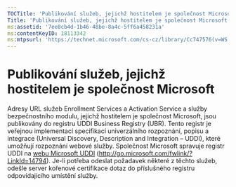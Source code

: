```yaml
---
TOCTitle: 'Publikování služeb, jejichž hostitelem je společnost Microsoft'
Title: 'Publikování služeb, jejichž hostitelem je společnost Microsoft'
ms:assetid: '7ee8cb4d-1b46-48be-8a4c-5ff6a458231a'
ms:contentKeyID: 18113342
ms:mtpsurl: 'https://technet.microsoft.com/cs-cz/library/Cc747576(v=WS.10)'
---
```


Publikování služeb, jejichž hostitelem je společnost Microsoft
==============================================================

Adresy URL služeb Enrollment Services a Activation Service a služby bezpečnostního modulu, jejichž hostitelem je společnost Microsoft, jsou publikovány do registru UDDI Business Registry (UBR). Tento registr je veřejnou implementací specifikací univerzálního rozpoznání, popisu a integrace (Universal Discovery, Description and Integration – UDDI), které umožňují rozpoznání webové služby. Společnost Microsoft spravuje registr UDDI na [webu Microsoft UDDI](http://go.microsoft.com/fwlink/?linkid=14794) (http://go.microsoft.com/fwlink/?LinkId=14794). Je-li potřeba odeslat požadavek některé z těchto služeb, odešle server kořenové certifikace dotaz do příslušného registru odpovídajícího umístění služby.
